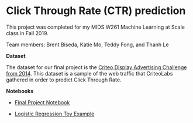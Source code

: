 # Click Through Rate (CTR) prediction

This project was completed for my MIDS W261 Machine Learning at Scale class in Fall 2019.

Team members: Brent Biseda, Katie Mo, Teddy Fong, and Thanh Le

**Dataset**

The dataset for our final project is the [Criteo Display Advertising Challenge from 2014](https://www.kaggle.com/c/criteo-display-ad-challenge/overview). This dataset is a sample of the web traffic that CriteoLabs gathered in order to predict Click Through Rate. 

**Notebooks**

- [Final Project Notebook](https://github.com/UCB-w261/f19-final-project-f19-team-21/blob/master/W261_F19_FINAL_PROJECT_TEAM21.ipynb)

- [Logistic Regression Toy Example](https://github.com/UCB-w261/f19-final-project-f19-team-21/blob/master/Logistic%20Regression.ipynb)
